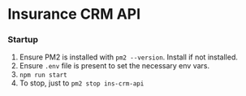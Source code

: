 # Insurance CRM API

### Startup
 1. Ensure PM2 is installed with `pm2 --version`. Install if not installed.
 2. Ensure `.env` file is present to set the necessary env vars.
 3. `npm run start`
 4. To stop, just to `pm2 stop ins-crm-api`